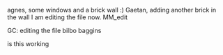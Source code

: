 agnes, some windows and a brick wall :)
Gaetan, adding another brick in the wall
I am editing the file now.
MM_edit

GC: editing the file
bilbo baggins

is this working
